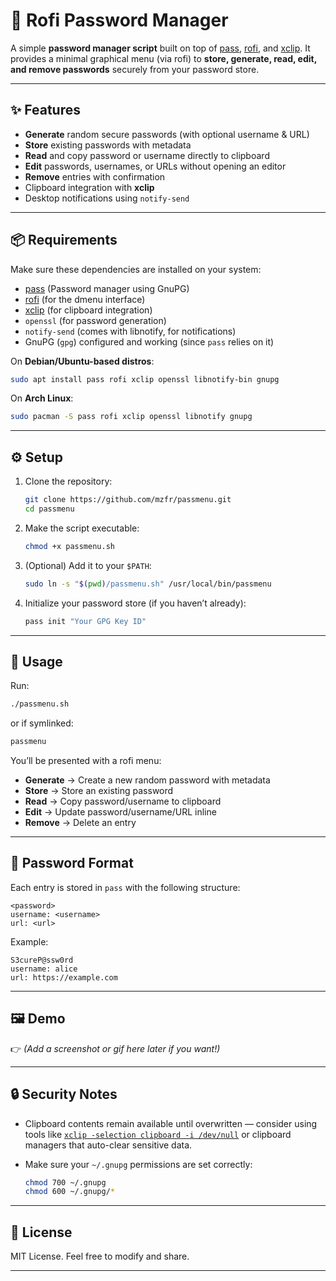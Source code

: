 # 🔑 Rofi Password Manager

A simple **password manager script** built on top of [pass](https://www.passwordstore.org/), [rofi](https://github.com/davatorium/rofi), and [xclip](https://github.com/astrand/xclip).
It provides a minimal graphical menu (via rofi) to **store, generate, read, edit, and remove passwords** securely from your password store.

---

## ✨ Features

* **Generate** random secure passwords (with optional username & URL)
* **Store** existing passwords with metadata
* **Read** and copy password or username directly to clipboard
* **Edit** passwords, usernames, or URLs without opening an editor
* **Remove** entries with confirmation
* Clipboard integration with **xclip**
* Desktop notifications using `notify-send`

---

## 📦 Requirements

Make sure these dependencies are installed on your system:

* [pass](https://www.passwordstore.org/) (Password manager using GnuPG)
* [rofi](https://github.com/davatorium/rofi) (for the dmenu interface)
* [xclip](https://github.com/astrand/xclip) (for clipboard integration)
* `openssl` (for password generation)
* `notify-send` (comes with libnotify, for notifications)
* GnuPG (`gpg`) configured and working (since `pass` relies on it)

On **Debian/Ubuntu-based distros**:

```bash
sudo apt install pass rofi xclip openssl libnotify-bin gnupg
```

On **Arch Linux**:

```bash
sudo pacman -S pass rofi xclip openssl libnotify gnupg
```

---

## ⚙️ Setup

1. Clone the repository:

   ```bash
   git clone https://github.com/mzfr/passmenu.git
   cd passmenu
   ```

2. Make the script executable:

   ```bash
   chmod +x passmenu.sh
   ```

3. (Optional) Add it to your `$PATH`:

   ```bash
   sudo ln -s "$(pwd)/passmenu.sh" /usr/local/bin/passmenu
   ```

4. Initialize your password store (if you haven’t already):

   ```bash
   pass init "Your GPG Key ID"
   ```

---

## 🚀 Usage

Run:

```bash
./passmenu.sh
```

or if symlinked:

```bash
passmenu
```

You’ll be presented with a rofi menu:

* **Generate** → Create a new random password with metadata
* **Store** → Store an existing password
* **Read** → Copy password/username to clipboard
* **Edit** → Update password/username/URL inline
* **Remove** → Delete an entry

---

## 📂 Password Format

Each entry is stored in `pass` with the following structure:

```
<password>
username: <username>
url: <url>
```

Example:

```
S3cureP@ssw0rd
username: alice
url: https://example.com
```

---

## 🖼️ Demo

👉 *(Add a screenshot or gif here later if you want!)*

---

## 🔒 Security Notes

* Clipboard contents remain available until overwritten — consider using tools like [`xclip -selection clipboard -i /dev/null`](https://linux.die.net/man/1/xclip) or clipboard managers that auto-clear sensitive data.
* Make sure your `~/.gnupg` permissions are set correctly:

  ```bash
  chmod 700 ~/.gnupg
  chmod 600 ~/.gnupg/*
  ```

---

## 📜 License

MIT License.
Feel free to modify and share.

---

